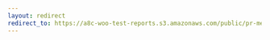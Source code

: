 ```yaml
---
layout: redirect
redirect_to: https://a8c-woo-test-reports.s3.amazonaws.com/public/pr-merge/43740/e2e/index.html
---
```

